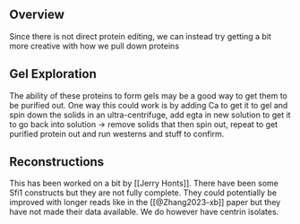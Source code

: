 ## Overview
Since there is not direct protein editing, we can instead try getting a bit more creative with how we pull down proteins

## Gel Exploration
The ability of these proteins to form gels may be a good way to get them to be purified out. One way this could work is by adding Ca to get it to gel and spin down the solids in an ultra-centrifuge, add egta in new solution to get it to go back into solution -> remove solids that then spin out, repeat to get purified protein out and run westerns and stuff to confirm.

## Reconstructions
This has been worked on a bit by [[Jerry Honts]]. There have been some Sfi1 constructs but they are not fully complete. They could potentially be improved with longer reads like in the [[@Zhang2023-xb]] paper but they have not made their data available. We do however have centrin isolates. 